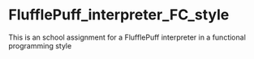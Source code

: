 # FlufflePuff_interpreter_FC_style
This is an school assignment for a FlufflePuff interpreter in a functional programming style
